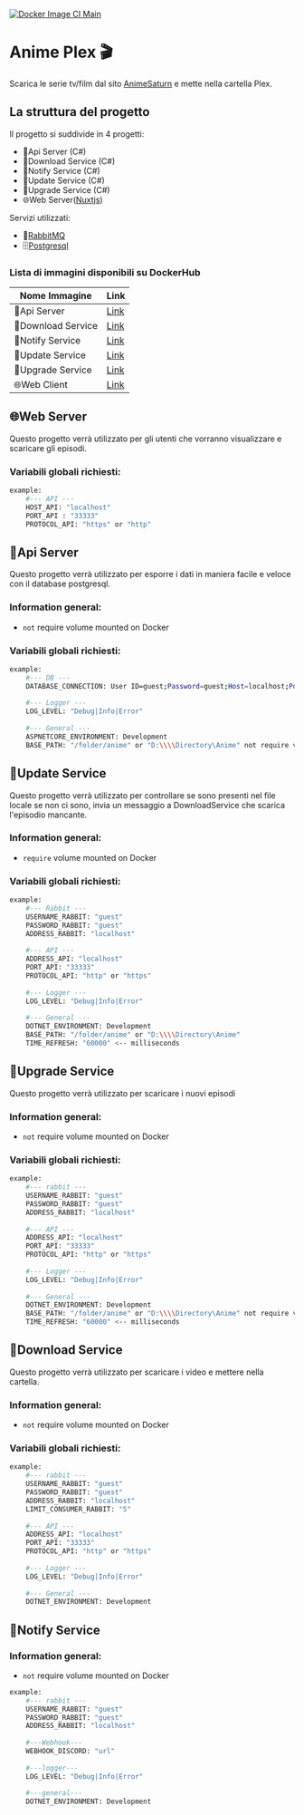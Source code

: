 [![Docker Image CI Main](https://github.com/GamingBunker/AnimePlex/actions/workflows/docker-image.yml/badge.svg?branch=main)](https://github.com/GamingBunker/AnimePlex/actions/workflows/docker-image.yml) 

# Anime Plex 🎬
Scarica le serie tv/film dal sito [AnimeSaturn](https://www.animesaturn.it/) e mette nella cartella Plex.

## La struttura del progetto
Il progetto si suddivide in 4 progetti:
- 🧮Api Server (C#)
- 📩Download Service (C#)
- 📨Notify Service (C#)
- 💾Update Service (C#)
- 💽Upgrade Service (C#)
- 🌐Web Server([Nuxtjs](https://nuxtjs.org/))

Servizi utilizzati:
- 🐰[RabbitMQ](https://www.rabbitmq.com/)
- 🗄[Postgresql](https://www.postgresql.org/)

### Lista di immagini disponibili su DockerHub
| Nome Immagine | Link |
| ------ | ------ |
| 🧮Api Server | [Link](https://hub.docker.com/r/kju7pwd2/animeplex-api) |
| 📩Download Service | [Link](https://hub.docker.com/r/kju7pwd2/animeplex-downloadservice) |
| 📨Notify Service | [Link](https://hub.docker.com/r/kju7pwd2/animeplex-notifyservice) |
| 💾Update Service | [Link](https://hub.docker.com/r/kju7pwd2/animeplex-updateservice) |
| 💽Upgrade Service | [Link](https://hub.docker.com/r/kju7pwd2/animeplex-upgradeservice) |
| 🌐Web Client | [Link](https://hub.docker.com/r/kju7pwd2/animeplex-web) |

## 🌐Web Server
Questo progetto verrà utilizzato per gli utenti che vorranno visualizzare e scaricare gli episodi.
### Variabili globali richiesti:
```sh
example:
    #--- API ---
    HOST_API: "localhost"
    PORT_API : "33333"
    PROTOCOL_API: "https" or "http"
```

## 🧮Api Server
Questo progetto verrà utilizzato per esporre i dati in maniera facile e veloce con il database postgresql.
### Information general:
- `not` require volume mounted on Docker
### Variabili globali richiesti:
```sh
example:
    #--- DB ---
    DATABASE_CONNECTION: User ID=guest;Password=guest;Host=localhost;Port=33333;Database=db;
    
    #--- Logger ---
    LOG_LEVEL: "Debug|Info|Error"
    
    #--- General ---
    ASPNETCORE_ENVIRONMENT: Development
    BASE_PATH: "/folder/anime" or "D:\\\\Directory\Anime" not require volume mounted
```

## 💾Update Service
Questo progetto verrà utilizzato per controllare se sono presenti nel file locale se non ci sono, invia un messaggio a DownloadService che scarica l'episodio mancante.
### Information general:
- `require` volume mounted on Docker
### Variabili globali richiesti:
```sh
example:
    #--- Rabbit ---
    USERNAME_RABBIT: "guest"
    PASSWORD_RABBIT: "guest"
    ADDRESS_RABBIT: "localhost"
    
    #--- API ---
    ADDRESS_API: "localhost"
    PORT_API: "33333"
    PROTOCOL_API: "http" or "https"
    
    #--- Logger ---
    LOG_LEVEL: "Debug|Info|Error"
    
    #--- General ---
    DOTNET_ENVIRONMENT: Development
    BASE_PATH: "/folder/anime" or "D:\\\\Directory\Anime"
    TIME_REFRESH: "60000" <-- milliseconds
```

## 💽Upgrade Service
Questo progetto verrà utilizzato per scaricare i nuovi episodi
### Information general:
- `not` require volume mounted on Docker
### Variabili globali richiesti:
```sh
example:
    #--- rabbit ---
    USERNAME_RABBIT: "guest"
    PASSWORD_RABBIT: "guest"
    ADDRESS_RABBIT: "localhost"
    
    #--- API ---
    ADDRESS_API: "localhost"
    PORT_API: "33333"
    PROTOCOL_API: "http" or "https"
    
    #--- Logger ---
    LOG_LEVEL: "Debug|Info|Error"
    
    #--- General ---
    DOTNET_ENVIRONMENT: Development
    BASE_PATH: "/folder/anime" or "D:\\\\Directory\Anime" not require volume mounted
    TIME_REFRESH: "60000" <-- milliseconds
```

## 📩Download Service
Questo progetto verrà utilizzato per scaricare i video e mettere nella cartella.
### Information general:
- `not` require volume mounted on Docker
### Variabili globali richiesti:
```sh
example:
    #--- rabbit ---
    USERNAME_RABBIT: "guest"
    PASSWORD_RABBIT: "guest"
    ADDRESS_RABBIT: "localhost"
    LIMIT_CONSUMER_RABBIT: "5"
    
    #--- API ---
    ADDRESS_API: "localhost"
    PORT_API: "33333"
    PROTOCOL_API: "http" or "https"
    
    #--- Logger ---
    LOG_LEVEL: "Debug|Info|Error"
    
    #--- General ---
    DOTNET_ENVIRONMENT: Development
```

## 📨Notify Service
### Information general:
- `not` require volume mounted on Docker
```sh
example:
    #--- rabbit ---
    USERNAME_RABBIT: "guest"
    PASSWORD_RABBIT: "guest"
    ADDRESS_RABBIT: "localhost"
    
    #---Webhook---
    WEBHOOK_DISCORD: "url"
    
    #---logger---
    LOG_LEVEL: "Debug|Info|Error"
    
    #---general---
    DOTNET_ENVIRONMENT: Development
```